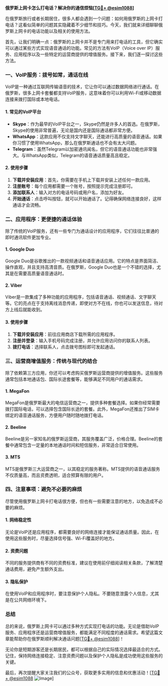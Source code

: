 **俄罗斯上网卡怎么打电话？解决你的通信烦恼[[TG💪+ @esim1088](https://t.me/s/esim1088)]**

在俄罗斯旅行或者长期居住，很多人都会遇到一个问题：如何用俄罗斯的上网卡打电话？这看似简单的问题其实隐藏着不少细节和技巧。今天，我们就来详细聊聊俄罗斯上网卡的电话功能以及相关的使用方法。

首先，让我们明确一点：俄罗斯的上网卡并不是专门用来打电话的工具，但它确实可以通过某些方式实现语音通话的功能。常见的方法有VoIP（Voice over IP）服务、应用程序以及一些特定的运营商提供的增值服务。接下来，我们逐一探讨这些方法。

### 一、VoIP服务：拨号如常，通话在线

VoIP是一种通过互联网传输语音的技术，它让你可以通过数据网络进行通话。在俄罗斯，很多上网卡套餐都支持VoIP服务，这意味着你可以利用Wi-Fi或移动数据连接来拨打国际或本地电话。

#### 1. 常见的VoIP平台

- **Skype**：作为最早的VoIP平台之一，Skype仍然是许多人的首选。在俄罗斯，Skype的使用非常普遍，无论是国内还是国际通话都非常方便。
- **WhatsApp**：这款应用不仅支持文字聊天，还能进行高质量的语音通话。如果你习惯了使用WhatsApp，那么在俄罗斯通话也不会有太大问题。
- **Telegram**：虽然Telegram以加密通讯闻名，但它的语音通话功能也非常强大。与WhatsApp类似，Telegram的语音通话质量高且稳定。

#### 2. 使用步骤

1. **下载并安装应用**：首先，你需要在手机上下载并安装上述任何一款应用。
2. **注册账号**：每个应用都需要一个账号，按照提示完成注册即可。
3. **添加联系人**：输入对方的电话号码或用户名，添加为好友。
4. **开始通话**：点击呼叫按钮，就可以开始通话了。记得确保网络连接良好，这样通话才会流畅。

### 二、应用程序：更便捷的通话体验

除了传统的VoIP服务，还有一些专门为通话设计的应用程序，它们往往比普通的即时通讯软件更加专业。

#### 1. **Google Duo**

Google Duo是谷歌推出的一款视频通话和语音通话应用。它的特点是界面简洁、操作直观，并且支持高清音质。在俄罗斯，Google Duo也是一个不错的选择，尤其是在需要高质量语音通话时。

#### 2. **Viber**

Viber是一款集成了多种功能的应用程序，包括语音通话、视频通话、文字聊天等。它的亮点在于支持离线消息传递，即使对方不在线，你也可以发送信息，待对方上线后就能收到。

#### 3. **使用步骤**

1. **下载并安装应用**：前往应用商店下载所需的应用程序。
2. **注册并登录**：输入手机号码完成注册，并允许应用访问你的联系人列表。
3. **拨打电话**：选择联系人，点击拨号图标即可发起通话。

### 三、运营商增值服务：传统与现代的结合

除了依赖第三方应用，你还可以考虑购买俄罗斯运营商提供的增值服务。这些服务通常包括本地通话包、国际长途套餐等，能够满足不同用户的通话需求。

#### 1. **MegaFon**

MegaFon是俄罗斯最大的电信运营商之一，提供多种套餐选择。如果你经常需要拨打国际电话，可以选择包含国际长途的套餐。此外，MegaFon还推出了SIM卡绑定的语音通话服务，方便用户随时随地拨打电话。

#### 2. **Beeline**

Beeline是另一家知名的俄罗斯运营商，其服务覆盖广泛，价格合理。Beeline的套餐中通常包含一定量的本地通话时间和短信服务，非常适合日常使用。

#### 3. **MTS**

MTS是俄罗斯三大运营商之一，以其稳定的服务著称。MTS提供的语音通话服务不仅质量高，而且资费透明，适合预算有限的用户。

### 四、注意事项：避免不必要的麻烦

尽管使用俄罗斯上网卡打电话很方便，但也有一些需要注意的地方，以免造成不必要的麻烦。

#### 1. **网络稳定性**

无论是VoIP还是应用程序，都需要良好的网络连接才能保证通话质量。因此，在使用这些服务时，尽量选择信号强、Wi-Fi覆盖好的地方。

#### 2. **资费问题**

不同的服务提供商有不同的资费标准，建议在使用前仔细阅读相关条款，了解清楚通话费用，避免产生额外支出。

#### 3. **隐私保护**

在使用VoIP和应用程序时，要注意保护个人隐私。不要随意泄露个人信息，尤其是在公共网络环境下。

### 总结

总的来说，俄罗斯上网卡可以通过多种方式实现打电话的功能。无论是借助VoIP服务、应用程序还是运营商增值服务，都能满足不同程度的通话需求。希望这篇文章能帮助你在俄罗斯顺利解决通话问题[[TG💪+ @esim1088](https://t.me/s/esim1088)]！

无论你是短期游客还是长期居民，都可以根据自己的实际情况选择最适合的方式。记住，保持网络连接稳定、注意资费问题以及保护个人隐私是成功使用这些服务的关键。

最后，再次提醒大家关注我们的公众号，获取更多实用的信息和优惠活动！[[TG💪+ @esim1088](https://t.me/s/esim1088) ![Image](https://i.postimg.cc/4NQfJmqS/Snipaste-2025-05-13-00-14-12.png)]